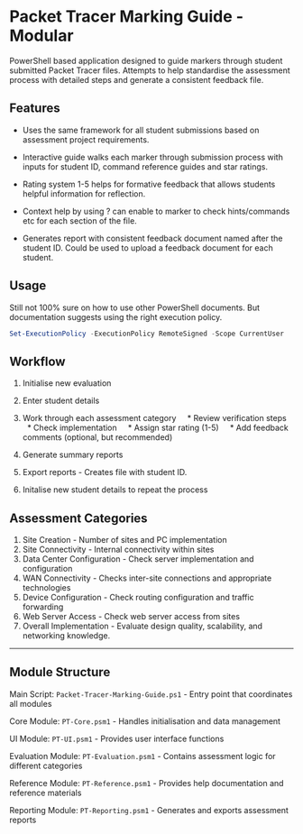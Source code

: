 # Packet Tracer Marking Guide - Modular

PowerShell based application designed to guide markers through student submitted Packet Tracer files. Attempts to help standardise the assessment process with detailed steps and generate a consistent feedback file.

## Features

* Uses the same framework for all student submissions based on assessment project requirements.

* Interactive guide walks each marker through submission process with inputs for student ID, command reference guides and star ratings.

* Rating system 1-5 helps for formative feedback that allows students helpful information for reflection.

* Context help by using ? can enable to marker to check hints/commands etc for each section of the file.

* Generates report with consistent feedback document named after the student ID. Could be used to upload a feedback document for each student.

## Usage

Still not 100% sure on how to use other PowerShell documents. But documentation suggests using the right execution policy.

```powershell
Set-ExecutionPolicy -ExecutionPolicy RemoteSigned -Scope CurrentUser
```

## Workflow

1. Initialise new evaluation
2. Enter student details
3. Work through each assessment category
    * Review verification steps
    * Check implementation
    * Assign star rating (1-5)
    * Add feedback comments (optional, but recommended)

5. Generate summary reports
6. Export reports - Creates file with student ID.
7. Initalise new student details to repeat the process

## Assessment Categories

1. Site Creation - Number of sites and PC implementation
2. Site Connectivity - Internal connectivity within sites
3. Data Center Configuration - Check server implementation and configuration
4. WAN Connectivity - Checks inter-site connections and appropriate technologies
5. Device Configuration - Check routing configuration and traffic forwarding
6. Web Server Access - Check web server access from sites
7. Overall Implementation - Evaluate design quality, scalability, and networking knowledge.

---

## Module Structure

Main Script: `Packet-Tracer-Marking-Guide.ps1` - Entry point that coordinates all modules

Core Module: `PT-Core.psm1` - Handles initialisation and data management

UI Module: `PT-UI.psm1` - Provides user interface functions

Evaluation Module: `PT-Evaluation.psm1` - Contains assessment logic for different categories

Reference Module: `PT-Reference.psm1` - Provides help documentation and reference materials

Reporting Module: `PT-Reporting.psm1` - Generates and exports assessment reports
